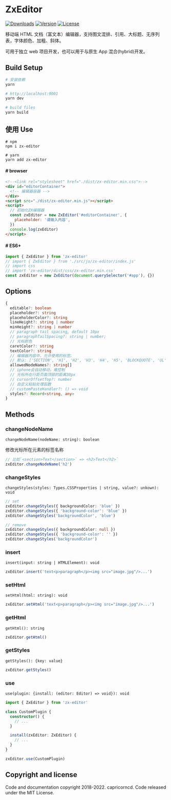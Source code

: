 # ZxEditor

<p>
  <a href="https://npmcharts.com/compare/zx-editor?minimal=true"><img src="https://img.shields.io/npm/dm/zx-editor.svg?sanitize=true" alt="Downloads"></a>
  <a href="https://www.npmjs.com/package/zx-editor"><img src="https://img.shields.io/npm/v/zx-editor.svg?sanitize=true" alt="Version"></a>
  <a href="https://www.npmjs.com/package/zx-editor"><img src="https://img.shields.io/npm/l/zx-editor.svg?sanitize=true" alt="License"></a>
</p>

移动端 HTML 文档（富文本）编辑器，支持图文混排、引用、大标题、无序列表，字体颜色、加粗、斜体。

可用于独立 web 项目开发，也可以用于与原生 App 混合(hybrid)开发。

## Build Setup

```bash
# 安装依赖
yarn

# http://localhost:9001
yarn dev

# build files
yarn build
```

## 使用 Use

```
# npm
npm i zx-editor

# yarn
yarn add zx-editor
```

#### # browser

```html
<!--<link rel="stylesheet" href="./dist/zx-editor.min.css">-->
<div id="editorContainer">
  <!-- 编辑器容器 -->
</div>
<script src="./dist/zx-editor.min.js"></script>
<script>
  // 初始化ZX编辑器
  const zxEditor = new ZxEditor('#editorContainer', {
    placeholder: '请输入内容',
  })
  console.log(zxEditor)
</script>
```

#### # ES6+

```javascript
import { ZxEditor } from 'zx-editor'
// import { ZxEditor } from './src/js/zx-editor/index.js'
// import css
// import 'zx-editor/dist/css/zx-editor.min.css'
const zxEditor = new ZxEditor(document.querySelector('#app'), {})
```

## Options

```typescript
{
  editable?: boolean
  placeholder?: string
  placeholderColor?: string
  lineHeight?: string | number
  minHeight?: string | number
  // paragraph tail spacing, default 10px
  // paragraphTailSpacing?: string | number;
  // 光标颜色
  caretColor?: string
  textColor?: string
  // 编辑器内容中，允许使用的标签。
  // 默认: ['SECTION', 'H1', 'H2', 'H3', 'H4', 'H5', 'BLOCKQUOTE', 'UL', 'OL']
  allowedNodeNames?: string[]
  // iphone会自动移动，难控制
  // 光标所在行距页面顶部的距离30px
  // cursorOffsetTop?: number
  // 自定义粘贴处理函数
  // customPasteHandler?: () => void
  styles?: Record<string, any>
}
```

## Methods

### changeNodeName

`changeNodeName(nodeName: string): boolean`

修改光标所在元素的标签名称

```typescript
// 比如`<section>Text</section>` => <h2>Text</h2>`
zxEditor.changeNodeName('h2')
```

### changeStyles

`changeStyles(styles: Types.CSSProperties | string, value?: unkown): void`

```typescript
// set
zxEditor.changeStyles({ backgroundColor: 'blue' })
zxEditor.changeStyles({ 'background-color': 'blue' })
zxEditor.changeStyles('backgroundColor', 'blue')

// remove
zxEditor.changeStyles({ backgroundColor: null })
zxEditor.changeStyles({ 'background-color': '' })
zxEditor.changeStyles('backgroundColor')
```

### insert

`insert(input: string | HTMLElement): void`

```typescript
zxEditor.insert('text<p>paragraph</p><img src="image.jpg"/>...')
```

### setHtml

`setHtml(html: string): void`

```typescript
zxEditor.setHtml('text<p>paragraph</p><img src="image.jpg"/>...')
```

### getHtml

`getHtml(): string`

```typescript
zxEditor.getHtml()
```

### getStyles

`getStyles(): {key: value}`

```typescript
zxEditor.getStyles()
```

### use

`use(plugin: {install: (editor: Editor) => void}): void`

```typescript
import { ZxEditor } from 'zx-editor'

class CustomPlugin {
  constructor() {
    // ...
  }

  install(zxEditor: ZxEditor) {
    // ...
  }
}

zxEditor.use(CustomPlugin)
```

## Copyright and license

Code and documentation copyright 2018-2022. capricorncd. Code released under the MIT License.

